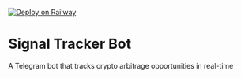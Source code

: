 [![Deploy on Railway](https://railway.app/button.svg)](https://railway.app/new/template?repository=https://github.com/muhkammadsodik/signal-tracker-bot)

# Signal Tracker Bot

A Telegram bot that tracks crypto arbitrage opportunities in real-time